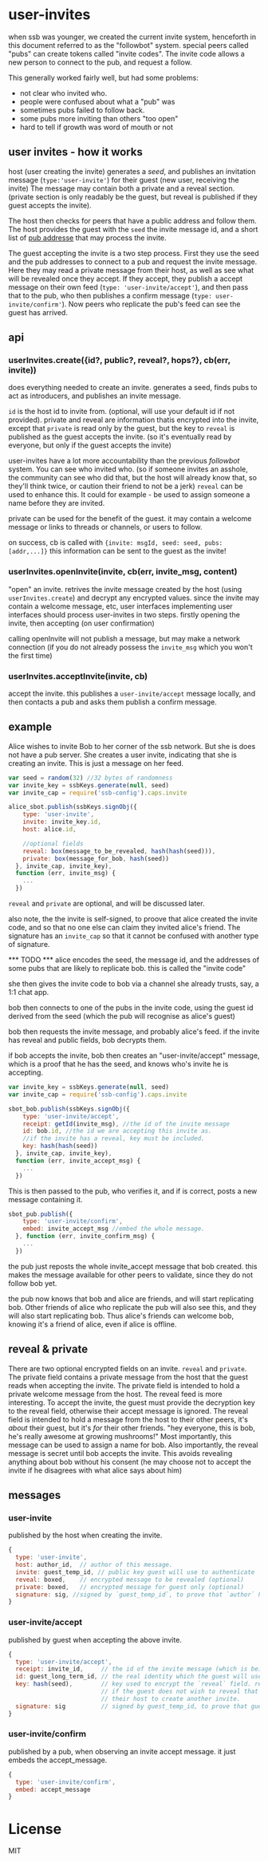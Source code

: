 # user-invites

when ssb was younger, we created the current invite system,
henceforth in this document referred to as the "followbot" system.
special peers called "pubs" can create tokens called "invite codes".
The invite code allows a new person to connect to the pub, and
request a follow.

This generally worked fairly well, but had some problems:

* not clear who invited who.
* people were confused about what a "pub" was
* sometimes pubs failed to follow back.
* some pubs more inviting than others "too open"
* hard to tell if growth was word of mouth or not

## user invites - how it works

host (user creating the invite) generates a _seed_, and publishes an invitation
message (`type:'user-invite'`) for their guest (new user, receiving the invite)
The message may contain both a private and a reveal section.
(private section is only readably be the guest, but reveal is published
if they guest accepts the invite).

The host then checks for peers that have a public address and follow them.
The host provides the guest with the `seed` the invite message id, and
a short list of [pub addresse](http://github.com/ssbc/ssb-device-address) that may process the invite.

The guest accepting the invite is a two step process. First they use the
seed and the pub addresses to connect to a pub and request the invite message.
Here they may read a private message from their host, as well as see what will
be revealed once they accept. If they accept, they publish a accept message
on their own feed (`type: 'user-invite/accept'`), and then pass that to the pub,
who then publishes a confirm message (`type: user-invite/confirm'`).
Now peers who replicate the pub's feed can see the guest has arrived.

## api

### userInvites.create({id?, public?, reveal?, hops?}, cb(err, invite))

does everything needed to create an invite. generates a seed, finds pubs to act
as introducers, and publishes an invite message.

`id` is the host id to invite from. (optional, will use your default id if not provided).
private and reveal are information thatis encrypted into the invite, except
that `private` is read only by the guest, but the key to `reveal` is published
as the guest accepts the invite. (so it's eventually read by everyone, but only
if the guest accepts the invite)

user-invites have a lot more accountability than the previous _followbot_ system.
You can see who invited who. (so if someone invites an asshole, the community can see
who did that, but the host will already know that, so they'll think twice, or caution
their friend to not be a jerk) `reveal` can be used to enhance this. It could for
example - be used to assign someone a name before they are invited.

private can be used for the benefit of the guest. it may contain a welcome message
or links to threads or channels, or users to follow.

on success, cb is called with `{invite: msgId, seed: seed, pubs: [addr,...]}`
this information can be sent to the guest as the invite!

### userInvites.openInvite(invite, cb(err, invite_msg, content)

"open" an invite. retrives the invite message created by the host (using `userInvites.create`)
and decrypt any encrypted values. since the invite may contain a welcome message, etc,
user interfaces implementing user interfaces should process user-invites in two steps.
firstly opening the invite, then accepting (on user confirmation)

calling openInvite will not publish a message, but may make a network connection
(if you do not already possess the `invite_msg` which you won't the first time)

### userInvites.acceptInvite(invite, cb)

accept the invite. this publishes a `user-invite/accept` message locally,
and then contacts a pub and asks them publish a confirm message.

## example

Alice wishes to invite Bob to her corner of the ssb
network. But she is does not have a pub server.
She creates a user invite, indicating that she
is creating an invite. This is just a message on her feed.

``` js
var seed = random(32) //32 bytes of randomness
var invite_key = ssbKeys.generate(null, seed)
var invite_cap = require('ssb-config').caps.invite

alice_sbot.publish(ssbKeys.signObj({
    type: 'user-invite',
    invite: invite_key.id,
    host: alice.id,

    //optional fields
    reveal: box(message_to_be_revealed, hash(hash(seed))),
    private: box(message_for_bob, hash(seed))
  }, invite_cap, invite_key),
  function (err, invite_msg) {
    ...
  })
```
`reveal` and `private` are optional, and will
be discussed later.

also note, the the invite is self-signed, to proove
that alice created the invite code, and so that no one
else can claim they invited alice's friend.
The signature has an `invite_cap` so that it cannot be confused with another type of signature.

*** TODO *** alice encodes the seed, the message id,
and the addresses of some pubs that are likely
to replicate bob. this is called the "invite code"

she then gives the invite code to bob via a channel
she already trusts, say, a 1:1 chat app.

bob then connects to one of the pubs in the invite
code, using the guest id derived from the seed
(which the pub will recognise as alice's guest)

bob then requests the invite message, and probably
alice's feed. if the invite has reveal and public
fields, bob decrypts them.

if bob accepts the invite,
bob then creates an "user-invite/accept" message,
which is a proof that he has the seed, and knows
who's invite he is accepting.

``` js
var invite_key = ssbKeys.generate(null, seed)
var invite_cap = require('ssb-config').caps.invite

sbot_bob.publish(ssbKeys.signObj({
    type: 'user-invite/accept',
    receipt: getId(invite_msg), //the id of the invite message
    id: bob.id, //the id we are accepting this invite as.
    //if the invite has a reveal, key must be included.
    key: hash(hash(seed))
  }, invite_cap, invite_key),
  function (err, invite_accept_msg) {
    ...
  })
```

This is then passed to the pub, who verifies it,
and if is correct, posts a new message containing it.

``` js
sbot_pub.publish({
    type: 'user-invite/confirm',
    embed: invite_accept_msg //embed the whole message.
  }, function (err, invite_confirm_msg) {
    ...
  })
```
the pub just reposts the whole invite_accept message
that bob created. this makes the message available
for other peers to validate, since they do not follow
bob yet.

the pub now knows that bob and alice are friends,
and will start replicating bob. Other friends
of alice who replicate the pub will also see this,
and they will also start replicating bob. Thus
alice's friends can welcome bob, knowing it's a friend
of alice, even if alice is offline.

## reveal & private

There are two optional encrypted fields on an invite.
`reveal` and `private`. The private field contains
a private message from the host that the guest reads
when accepting the invite. The private field is
intended to hold a private welcome message from the host.
The reveal feed is more
interesting. To accept the invite, the guest must
provide the decryption key to the reveal field,
otherwise their accept message is ignored.
The reveal field is intended to hold a message from
the host to their other peers, it's _about_ their guest,
but it's _for_ their other friends.
"hey everyone, this is bob, he's really awesome at growing mushrooms!" 
Most importantly, this message can be used to assign
a name for bob. Also importantly, the reveal message
is secret until bob accepts the invite. This avoids
revealing anything about bob without his consent
(he may choose not to accept the invite if he disagrees
with what alice says about him)

## messages

### user-invite

published by the host when creating the invite.

``` js
{
  type: 'user-invite',
  host: author_id,  // author of this message.
  invite: guest_temp_id, // public key guest will use to authenticate
  reveal: boxed,    // encrypted message to be revealed (optional)
  private: boxed,   // encrypted message for guest only (optional)
  signature: sig, //signed by `guest_temp_id`, to prove that `author` held that.
}
```

### user-invite/accept

published by guest when accepting the above invite.

``` js
{
  type: 'user-invite/accept',
  receipt: invite_id,     // the id of the invite message (which is being accepted).
  id: guest_long_term_id, // the real identity which the guest will use now.
  key: hash(seed),        // key used to encrypt the `reveal` field. required if reveal was present.
                          // if the guest does not wish to reveal that info, they should ask
                          // their host to create another invite.
  signature: sig          // signed by guest_temp_id, to prove that guest_long_term_id held that.
}
```

### user-invite/confirm

published by a pub, when observing an invite accept message.
it just embeds the accept_message.

``` js
{
  type: 'user-invite/confirm',
  embed: accept_message
}
```

# License

MIT

